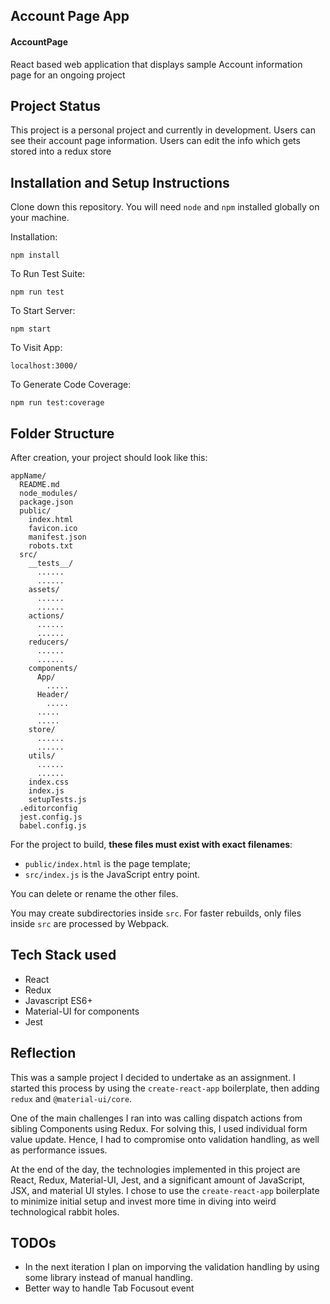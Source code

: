 ## Account Page App

#### AccountPage

React based web application that displays sample Account information page for an ongoing project

## Project Status

This project is a personal project and currently in development. Users can see their account page information. Users can edit the info which gets stored into a redux store

## Installation and Setup Instructions

Clone down this repository. You will need `node` and `npm` installed globally on your machine.

Installation:

`npm install`

To Run Test Suite:

`npm run test`

To Start Server:

`npm start`

To Visit App:

`localhost:3000/`

To Generate Code Coverage:

`npm run test:coverage`

## Folder Structure

After creation, your project should look like this:

```
appName/
  README.md
  node_modules/
  package.json
  public/
    index.html
    favicon.ico
    manifest.json
    robots.txt
  src/
    __tests__/
      ......
      ......
    assets/
      ......
      ......
    actions/
      ......
      ......
    reducers/
      ......
      ......
    components/
      App/
        .....
      Header/
        .....
      .....
      .....
    store/
      ......
      ......
    utils/
      ......
      ......
    index.css
    index.js
    setupTests.js
  .editorconfig
  jest.config.js
  babel.config.js
```

For the project to build, **these files must exist with exact filenames**:

- `public/index.html` is the page template;
- `src/index.js` is the JavaScript entry point.

You can delete or rename the other files.

You may create subdirectories inside `src`. For faster rebuilds, only files inside `src` are processed by Webpack.

## Tech Stack used

- React
- Redux
- Javascript ES6+
- Material-UI for components
- Jest

## Reflection

This was a sample project I decided to undertake as an assignment. I started this process by using the `create-react-app` boilerplate, then adding `redux` and `@material-ui/core`.

One of the main challenges I ran into was calling dispatch actions from sibling Components using Redux. For solving this, I used individual form value update. Hence, I had to compromise onto validation handling, as well as performance issues.

At the end of the day, the technologies implemented in this project are React, Redux, Material-UI, Jest, and a significant amount of JavaScript, JSX, and material UI styles. I chose to use the `create-react-app` boilerplate to minimize initial setup and invest more time in diving into weird technological rabbit holes.

## TODOs

- In the next iteration I plan on imporving the validation handling by using some library instead of manual handling.
- Better way to handle Tab Focusout event
